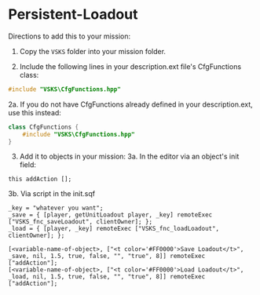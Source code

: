 # Persistent-Loadout

Directions to add this to your mission:

1. Copy the `VSKS` folder into your mission folder.

2. Include the following lines in your description.ext file's CfgFunctions class:
```c++
#include "VSKS\CfgFunctions.hpp"
```

2a. If you do not have CfgFunctions already defined in your description.ext, use this instead:
```c++
class CfgFunctions {
	#include "VSKS\CfgFunctions.hpp"
}
```

3. Add it to objects in your mission:
3a. In the editor via an object's init field:
```sqf
this addAction [];
```

3b. Via script in the init.sqf
```sqf
_key = "whatever you want";
_save = { [player, getUnitLoadout player, _key] remoteExec ["VSKS_fnc_saveLoadout", clientOwner]; };
_load = { [player, _key] remoteExec ["VSKS_fnc_loadLoadout", clientOwner]; };

[<variable-name-of-object>, ["<t color='#FF0000'>Save Loadout</t>", _save, nil, 1.5, true, false, "", "true", 8]] remoteExec ["addAction"];
[<variable-name-of-object>, ["<t color='#FF0000'>Load Loadout</t>", _load, nil, 1.5, true, false, "", "true", 8]] remoteExec ["addAction"];
```